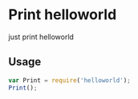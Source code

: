 # Print helloworld

just print helloworld

## Usage

```js
var Print = require('helloworld');
Print();
```

